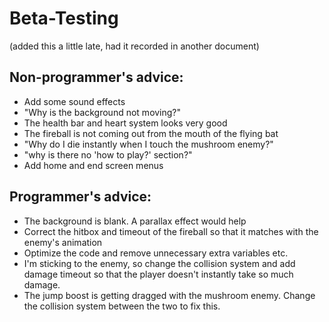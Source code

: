 # Beta-Testing
(added this a little late, had it recorded in another document)

## Non-programmer's advice:
- Add some sound effects 
- "Why is the background not moving?"
- The health bar and heart system looks very good
- The fireball is not coming out from the mouth of the flying bat
- "Why do I die instantly when I touch the mushroom enemy?"
- "why is there no 'how to play?' section?"
- Add home and end screen menus 

## Programmer's advice:
- The background is blank. A parallax effect would help 
- Correct the hitbox and timeout of the fireball so that it matches with the enemy's animation
- Optimize the code and remove unnecessary extra variables etc.
- I'm sticking to the enemy, so change the collision system and add damage timeout so that the player doesn't instantly take so much damage.
- The jump boost is getting dragged with the mushroom enemy. Change the collision system between the two to fix this.